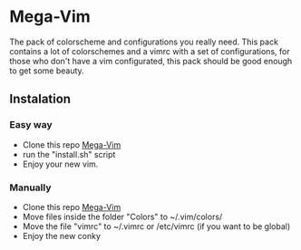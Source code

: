 Mega-Vim
============

The pack of colorscheme and configurations you really need.
This pack contains a lot of colorschemes and a vimrc with a set of configurations, for those who don't
have a vim configurated, this pack should be good enough to get some beauty.

## Instalation
### Easy way
- Clone this repo [Mega-Vim](https://)
- run the "install.sh" script
- Enjoy your new vim.

### Manually
- Clone this repo [Mega-Vim](https://)
- Move files inside the folder "Colors" to ~/.vim/colors/ 
- Move the file "vimrc" to ~/.vimrc or /etc/vimrc (if you want to be global)
- Enjoy the new conky

